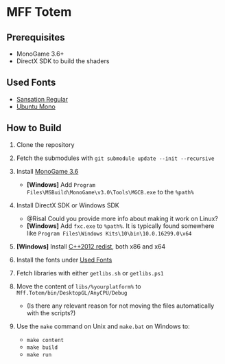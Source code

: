 # MFF Totem

## Prerequisites
 * MonoGame 3.6+
 * DirectX SDK to build the shaders
 
## Used Fonts
 * [Sansation Regular](https://www.dafont.com/sansation.font)
 * [Ubuntu Mono](http://www.monogame.net/downloads/)

## How to Build
1. Clone the repository
1. Fetch the submodules with `git submodule update --init --recursive`
1. Install [MonoGame 3.6](http://www.monogame.net/downloads/)
   * **[Windows]** Add `Program Files\MSBuild\MonoGame\v3.0\Tools\MGCB.exe` to the `%path%`
1. Install DirectX SDK or Windows SDK
   * @RisaI Could you provide more info about making it work on Linux?
   * **[Windows]** Add `fxc.exe` to `%path%`. It is typically found somewhere like `Program Files\Windows Kits\10\bin\10.0.16299.0\x64`
   
1. **[Windows]** Install [C++2012 redist](https://www.microsoft.com/en-us/download/details.aspx?id=30679), both x86 and x64
1. Install the fonts under [Used Fonts](#used-fonts)
1. Fetch libraries with either `getlibs.sh` or `getlibs.ps1`
1. Move the content of `libs/%yourplatform%` to `Mff.Totem/bin/DesktopGL/AnyCPU/Debug`
   * (Is there any relevant reason for not moving the files automatically with the scripts?)
1. Use the `make` command on Unix and `make.bat` on Windows to:
   * `make content`
   * `make build`
   * `make run`
